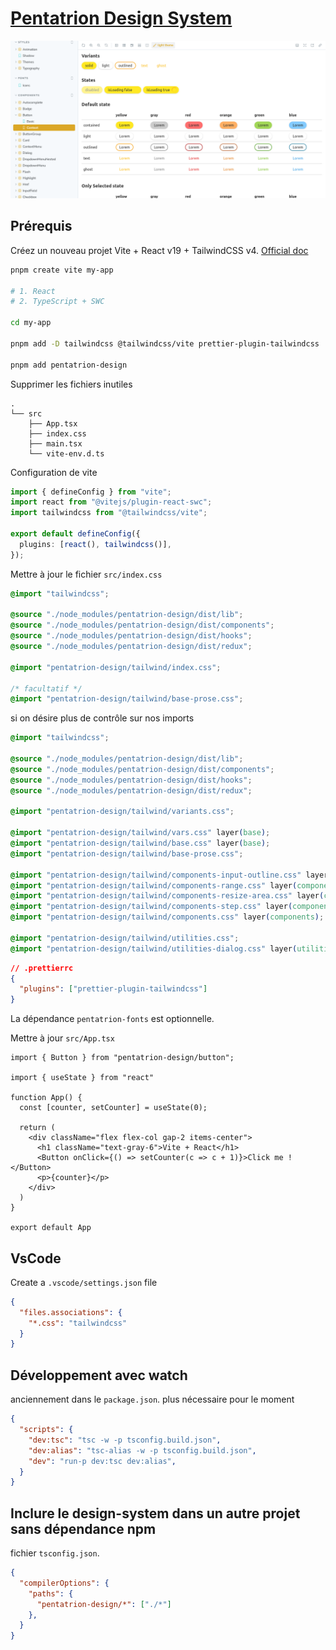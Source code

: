 # [Pentatrion Design System](https://design.pentatrion.com)

<a href="https://design.pentatrion.com">
<img src="https://raw.githubusercontent.com/lhapaipai/pentatrion-design/main/screenshot.png" alt="Pentatrion design system" />
</a>

## Prérequis

Créez un nouveau projet Vite + React v19 + TailwindCSS v4. [Official doc](https://tailwindcss.com/docs/installation/using-vite)

```bash
pnpm create vite my-app

# 1. React
# 2. TypeScript + SWC

cd my-app

pnpm add -D tailwindcss @tailwindcss/vite prettier-plugin-tailwindcss

pnpm add pentatrion-design
```
Supprimer les fichiers inutiles

```
.
└── src
    ├── App.tsx
    ├── index.css
    ├── main.tsx
    └── vite-env.d.ts
```

Configuration de vite

```ts
import { defineConfig } from "vite";
import react from "@vitejs/plugin-react-swc";
import tailwindcss from "@tailwindcss/vite";

export default defineConfig({
  plugins: [react(), tailwindcss()],
});
```

Mettre à jour le fichier `src/index.css`

```css
@import "tailwindcss";

@source "./node_modules/pentatrion-design/dist/lib";
@source "./node_modules/pentatrion-design/dist/components";
@source "./node_modules/pentatrion-design/dist/hooks";
@source "./node_modules/pentatrion-design/dist/redux";

@import "pentatrion-design/tailwind/index.css";

/* facultatif */
@import "pentatrion-design/tailwind/base-prose.css";
```

si on désire plus de contrôle sur nos imports

```css
@import "tailwindcss";

@source "./node_modules/pentatrion-design/dist/lib";
@source "./node_modules/pentatrion-design/dist/components";
@source "./node_modules/pentatrion-design/dist/hooks";
@source "./node_modules/pentatrion-design/dist/redux";

@import "pentatrion-design/tailwind/variants.css";

@import "pentatrion-design/tailwind/vars.css" layer(base);
@import "pentatrion-design/tailwind/base.css" layer(base);
@import "pentatrion-design/tailwind/base-prose.css";

@import "pentatrion-design/tailwind/components-input-outline.css" layer(components);
@import "pentatrion-design/tailwind/components-range.css" layer(components);
@import "pentatrion-design/tailwind/components-resize-area.css" layer(components);
@import "pentatrion-design/tailwind/components-step.css" layer(components);
@import "pentatrion-design/tailwind/components.css" layer(components);

@import "pentatrion-design/tailwind/utilities.css";
@import "pentatrion-design/tailwind/utilities-dialog.css" layer(utilities);

```

```json
// .prettierrc
{
  "plugins": ["prettier-plugin-tailwindcss"]
}
```

La dépendance `pentatrion-fonts` est optionnelle.

Mettre à jour `src/App.tsx`
```tsx
import { Button } from "pentatrion-design/button";

import { useState } from "react"

function App() {
  const [counter, setCounter] = useState(0);

  return (
    <div className="flex flex-col gap-2 items-center">
      <h1 className="text-gray-6">Vite + React</h1>
      <Button onClick={() => setCounter(c => c + 1)}>Click me !</Button>
      <p>{counter}</p>
    </div>
  )
}

export default App
```

## VsCode


Create a `.vscode/settings.json` file

```json
{
  "files.associations": {
    "*.css": "tailwindcss"
  }
}
```

## Développement avec watch

anciennement dans le `package.json`. plus nécessaire pour le moment

```json
{
  "scripts": {
    "dev:tsc": "tsc -w -p tsconfig.build.json",
    "dev:alias": "tsc-alias -w -p tsconfig.build.json",
    "dev": "run-p dev:tsc dev:alias",
  }
}
```

## Inclure le design-system dans un autre projet sans dépendance npm

fichier `tsconfig.json`.
```json
{
  "compilerOptions": {
    "paths": {
      "pentatrion-design/*": ["./*"]
    },
  }
}
```
